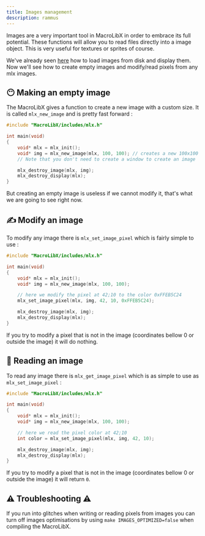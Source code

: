 ```yaml
---
title: Images management
description: rammus
---
```


Images are a very important tool in MacroLibX in order to embrace its full potential.
These functions will allow you to read files directly into a image object.
This is very useful for textures or sprites of course.

We've already seen [here](/guides/drawing/) how to load images from disk and display them.
Now we'll see how to create empty images and modify/read pixels from any mlx images.

## 😶 Making an empty image
The MacroLibX gives a function to create a new image with a custom size.
It is called `mlx_new_image` and is pretty fast forward :

```c
#include "MacroLibX/includes/mlx.h"

int main(void)
{
    void* mlx = mlx_init();
    void* img = mlx_new_image(mlx, 100, 100); // creates a new 100x100 empty image
    // Note that you don't need to create a window to create an image

    mlx_destroy_image(mlx, img);
    mlx_destroy_display(mlx);
}
```

But creating an empty image is useless if we cannot modify it, that's what we are going to see right now.

## ✍️ Modify an image
To modify any image there is `mlx_set_image_pixel` which is fairly simple to use :

```c
#include "MacroLibX/includes/mlx.h"

int main(void)
{
    void* mlx = mlx_init();
    void* img = mlx_new_image(mlx, 100, 100);

    // here we modify the pixel at 42;10 to the color 0xFFEB5C24
    mlx_set_image_pixel(mlx, img, 42, 10, 0xFFEB5C24);

    mlx_destroy_image(mlx, img);
    mlx_destroy_display(mlx);
}
```

If you try to modify a pixel that is not in the image (coordinates bellow 0 or outside the image) it will do nothing.

## 🔎 Reading an image
To read any image there is `mlx_get_image_pixel` which is as simple to use as `mlx_set_image_pixel` :

```c
#include "MacroLibX/includes/mlx.h"

int main(void)
{
    void* mlx = mlx_init();
    void* img = mlx_new_image(mlx, 100, 100);

    // here we read the pixel color at 42;10
    int color = mlx_set_image_pixel(mlx, img, 42, 10);

    mlx_destroy_image(mlx, img);
    mlx_destroy_display(mlx);
}
```

If you try to modify a pixel that is not in the image (coordinates bellow 0 or outside the image) it will return `0`.

## ⚠️ Troubleshooting ⚠️
If you run into glitches when writing or reading pixels from images you can turn off images optimisations by using `make IMAGES_OPTIMIZED=false` when compiling the MacroLibX.

